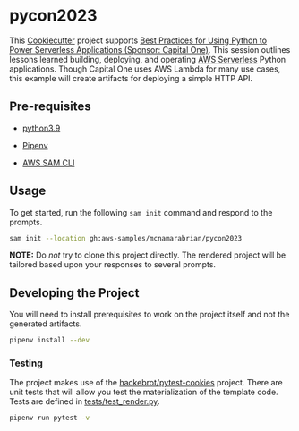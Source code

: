 # pycon2023

This [Cookiecutter](https://github.com/cookiecutter/cookiecutter) project supports [Best Practices for Using Python to Power Serverless Applications (Sponsor: Capital One)](https://us.pycon.org/2023/schedule/presentation/152/). This session outlines lessons learned building, deploying, and operating [AWS Serverless](https://aws.amazon.com/serverless/) Python applications. Though Capital One uses AWS Lambda for many use cases, this example will create artifacts for deploying a simple HTTP API.

## Pre-requisites

* [python3.9](https://www.python.org/downloads/)

* [Pipenv](https://pipenv.pypa.io/en/latest/)

* [AWS SAM CLI](https://docs.aws.amazon.com/serverless-application-model/latest/developerguide/install-sam-cli.html)

## Usage

To get started, run the following `sam init` command and respond to the prompts.

```bash
sam init --location gh:aws-samples/mcnamarabrian/pycon2023
```

**NOTE:** Do _not_ try to clone this project directly. The rendered project will be tailored based upon your responses to several prompts.

## Developing the Project

You will need to install prerequisites to work on the project itself and not the generated artifacts.

```bash
pipenv install --dev
```

### Testing

The project makes use of the [hackebrot/pytest-cookies](https://github.com/hackebrot/pytest-cookies) project. There are unit tests that will allow you test the materialization of the template code. Tests are defined in [tests/test_render.py](./tests/test_render.py).

```bash
pipenv run pytest -v
```
